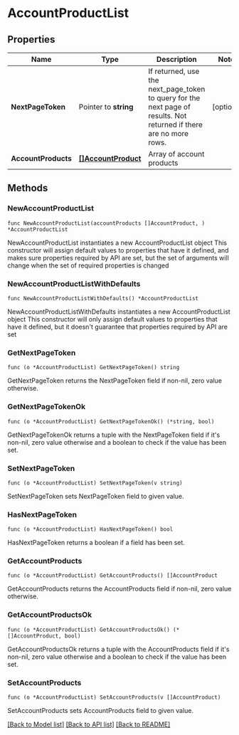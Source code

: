 # AccountProductList

## Properties

Name | Type | Description | Notes
------------ | ------------- | ------------- | -------------
**NextPageToken** | Pointer to **string** | If returned, use the next_page_token to query for the next page of results. Not returned if there are no more rows. | [optional] 
**AccountProducts** | [**[]AccountProduct**](AccountProduct.md) | Array of account products | 

## Methods

### NewAccountProductList

`func NewAccountProductList(accountProducts []AccountProduct, ) *AccountProductList`

NewAccountProductList instantiates a new AccountProductList object
This constructor will assign default values to properties that have it defined,
and makes sure properties required by API are set, but the set of arguments
will change when the set of required properties is changed

### NewAccountProductListWithDefaults

`func NewAccountProductListWithDefaults() *AccountProductList`

NewAccountProductListWithDefaults instantiates a new AccountProductList object
This constructor will only assign default values to properties that have it defined,
but it doesn't guarantee that properties required by API are set

### GetNextPageToken

`func (o *AccountProductList) GetNextPageToken() string`

GetNextPageToken returns the NextPageToken field if non-nil, zero value otherwise.

### GetNextPageTokenOk

`func (o *AccountProductList) GetNextPageTokenOk() (*string, bool)`

GetNextPageTokenOk returns a tuple with the NextPageToken field if it's non-nil, zero value otherwise
and a boolean to check if the value has been set.

### SetNextPageToken

`func (o *AccountProductList) SetNextPageToken(v string)`

SetNextPageToken sets NextPageToken field to given value.

### HasNextPageToken

`func (o *AccountProductList) HasNextPageToken() bool`

HasNextPageToken returns a boolean if a field has been set.

### GetAccountProducts

`func (o *AccountProductList) GetAccountProducts() []AccountProduct`

GetAccountProducts returns the AccountProducts field if non-nil, zero value otherwise.

### GetAccountProductsOk

`func (o *AccountProductList) GetAccountProductsOk() (*[]AccountProduct, bool)`

GetAccountProductsOk returns a tuple with the AccountProducts field if it's non-nil, zero value otherwise
and a boolean to check if the value has been set.

### SetAccountProducts

`func (o *AccountProductList) SetAccountProducts(v []AccountProduct)`

SetAccountProducts sets AccountProducts field to given value.



[[Back to Model list]](../README.md#documentation-for-models) [[Back to API list]](../README.md#documentation-for-api-endpoints) [[Back to README]](../README.md)


